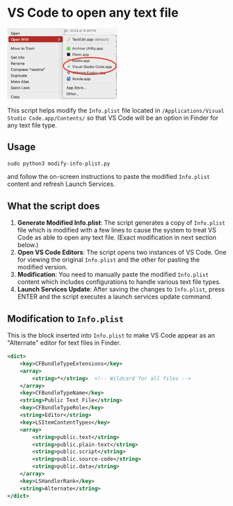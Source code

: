 # VS Code to open any text file

<img src="./screenshot.png" width="50%">

This script helps modify the `Info.plist` file located in `/Applications/Visual Studio Code.app/Contents/` so that VS Code will be an option in Finder for any text file type.

## Usage

```
sudo python3 modify-info-plist.py
```

and follow the on-screen instructions to paste the modified `Info.plist` content and refresh Launch Services.

## What the script does

1. **Generate Modified Info.plist**: The script generates a copy of `Info.plist` file which is modified with a few lines to cause the system to treat VS Code as able to open any text file. (Exact modification in next section below.)
2. **Open VS Code Editors**: The script opens two instances of VS Code. One for viewing the original `Info.plist` and the other for pasting the modified version.
3. **Modification**: You need to manually paste the modified `Info.plist` content which includes configurations to handle various text file types.
4. **Launch Services Update**: After saving the changes to `Info.plist`, press ENTER and the script executes a launch services update command.

## Modification to `Info.plist`

This is the block inserted into `Info.plist` to make VS Code appear as an "Alternate" editor for text files in Finder.

```xml
<dict>
    <key>CFBundleTypeExtensions</key>
    <array>
        <string>*</string>  <!-- Wildcard for all files -->
    </array>
    <key>CFBundleTypeName</key>
    <string>Public Text File</string>
    <key>CFBundleTypeRole</key>
    <string>Editor</string>
    <key>LSItemContentTypes</key>
    <array>
        <string>public.text</string>
        <string>public.plain-text</string>
        <string>public.script</string>
        <string>public.source-code</string>
        <string>public.data</string>
    </array>
    <key>LSHandlerRank</key>
    <string>Alternate</string>
</dict>
```
